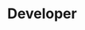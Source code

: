 ---
title: Developer
description: Find all the APIs, SDKs, and documentation you need to build games, websites, and secure enterprise apps that span edge to cloud.
image: /img/role/developer.png
width: large
priority: 1
frontpage: true
tags:
  - developer
---